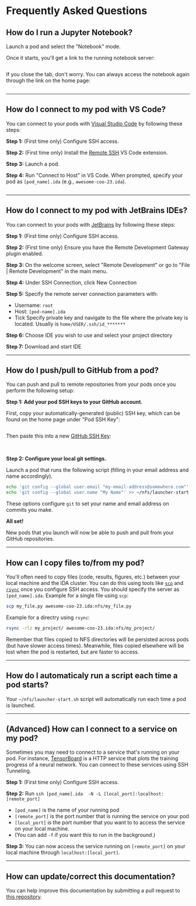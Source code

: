 # Frequently Asked Questions

## How do I run a Jupyter Notebook?

Launch a pod and select the "Notebook" mode.

Once it starts, you'll get a link to the running notebook server:

<img srcset="_static/images/open-notebook.png 2x" />

If you close the tab, don't worry. You can always access the notebook again through the link on the home page:

<img srcset="_static/images/open-notebook-home.png 2x" />

----------------------------------------------------------------------------------------------

## How do I connect to my pod with VS Code?

You can connect to your pods with [Visual Studio Code](https://code.visualstudio.com/) by following these steps:

**Step 1:** (First time only) Configure SSH access.

**Step 2:** (First time only) Install the [Remote SSH](https://marketplace.visualstudio.com/items?itemName=ms-vscode-remote.remote-ssh) VS Code extension.

**Step 3:** Launch a pod.

**Step 4:** Run "Connect to Host" in VS Code. When prompted, specify your pod as `[pod_name].ida` (e.g., `awesome-coo-23.ida`).

<img srcset="_static/images/vscode-connect-to-host.png 2x" />

----------------------------------------------------------------------------------------------

## How do I connect to my pod with JetBrains IDEs?

You can connect to your pods with [JetBrains](https://www.jetbrains.com/) by following these steps:

**Step 1:** (First time only) Configure SSH access.

**Step 2:** (First time only) Ensure you have the Remote Development Gateway plugin enabled.

**Step 3:** On the welcome screen, select "Remote Development" or go to "File | Remote Development" in the main menu.

**Step 4:** Under SSH Connection, click New Connection

**Step 5:** Specify the remote server connection parameters with:
- Username: `root`
- Host: `[pod-name].ida`
- Tick Specify private key and navigate to the file where the private key is located. Usually is `home/USER/.ssh/id_*******`

**Step 6:** Choose IDE you wish to use and select your project directory

**Step 7:** Download and start IDE

----------------------------------------------------------------------------------------------

## How do I push/pull to GitHub from a pod?

You can push and pull to remote repositories from your pods once you perform the following setup:

**Step 1: Add your pod SSH keys to your GitHub account.**

First, copy your automatically-generated (public) SSH key, which can be found on the home page under "Pod SSH Key":

<img srcset="_static/images/ssh-key.png 3x" />

Then paste this into a new [GitHub SSH Key](https://github.com/settings/keys):

<img srcset="_static/images/github-ssh-key-0.png 4x" />

<img srcset="_static/images/github-ssh-key-1.png 4x" />


**Step 2: Configure your local git settings.**

Launch a pod that runs the following script (filling in your email address and name accordingly).

```bash
echo 'git config --global user.email "my-email-address@somewhere.com"' >> ~/nfs/launcher-start.sh
echo 'git config --global user.name "My Name"' >> ~/nfs/launcher-start.sh
```

These options configure `git` to set your name and email address on commits you make.

**All set!**

New pods that you launch will now be able to push and pull from your GitHub repositories.

----------------------------------------------------------------------------------------------

## How can I copy files to/from my pod?

You'll often need to copy files (code, results, figures, etc.) between your local machine and the IDA cluster.
You can do this using tools like [`scp`](https://linux.die.net/man/1/scp) and [`rsync`](https://linux.die.net/man/1/rsync) once you configure SSH access. You should specify the server
as `[pod_name].ida`. Example for a single file using `scp`:

```bash
scp my_file.py awesome-coo-23.ida:nfs/my_file.py
```

Example for a directry using `rsync`:

```bash
rsync -rlz my_project/ awesome-coo-23.ida:nfs/my_project/
```

Remember that files copied to NFS directories will be persisted across pods (but have slower access times).
Meanwhile, files copied elsewhere will be lost when the pod is restarted, but are faster to access.

----------------------------------------------------------------------------------------------

## How do I automaticaly run a script each time a pod starts?

Your `~/nfs/launcher-start.sh` script will automatically run each time a pod is launched.

----------------------------------------------------------------------------------------------

## (Advanced) How can I connect to a service on my pod?

Sometimes you may need to connect to a service that's running on your pod. For instance,
[TensorBoard](https://www.tensorflow.org/tensorboard) is a HTTP service that plots the
training progress of a neural network. You can connect to these services using SSH Tunneling.

**Step 1:** (First time only) Configure SSH access.

**Step 2:** Run `ssh [pod_name].ida  -N -L [local_port]:localhost:[remote_port]`

 - `[pod_name]` is the name of your running pod
 - `[remote_port]` is the port number that is running the service on your pod
 - `[local_port]` is the port number that you want to to access the service on your local machine.
 - (You can add `-f` if you want this to run in the background.)

**Step 3:** You can now access the service running on `[remote_port]` on your local machine through `localhost:[local_port]`.

----------------------------------------------------------------------------------------------

## How can update/correct this documentation?

You can help improve this documentation by submitting a pull request to
[this repository](https://github.com/seanmacavaney/launcher-docs).
